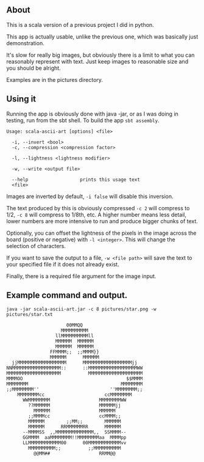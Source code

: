 ## About
This is a scala version of a previous project I did in python.

This app is actually usable, unlike the previous one, which was basically just demonstration.

It's slow for really big images, but obviously there is a limit to what you can reasonably represent with text. Just keep images to reasonable size and you should be alright.


Examples are in the pictures directory.

## Using it

Running the app is obviously done with java -jar, or as I was doing in testing, run from the sbt shell.
To build the app `sbt assembly`.

```
Usage: scala-ascii-art [options] <file>

  -i, --invert <bool>      
  -c, --compression <compression factor>
                           
  -l, --lightness <lightness modifier>
                           
  -w, --write <output file>
                           
  --help                   prints this usage text
  <file>            
```

Images are inverted by default, `-i false` will disable this inversion.

The text produced by this is obviously compressed `-c 2` will compress to 1/2, `-c 8` will compress to 1/8th, etc.
A higher number means less detail, lower numbers are more intensive to run and produce bigger chunks of text.

Optionally, you can offset the lightness of the pixels in the image across the board (positive or negative) with `-l <integer>`. This will change the selection of characters.

If you want to save the output to a file, `-w <file path>` will save the text to your specified file if it does not already exist.

Finally, there is a required file argument for the image input.

## Example command and output.

```
java -jar scala-ascii-art.jar -c 8 pictures/star.png -w pictures/star.txt
                                                  
                      00MMQQ                      
                    MMMMMMMMMM                    
                  llMMMMMMMMMMll                  
                  MMMMMM  MMMMMM                  
                  MMMMMM  MMMMMM                  
                FFMMMM;;  ;;MMMM}}                
                MMMMMM      MMMMMM                
  jjMMMMMMMMMMMMMMMMMM      MMMMMMMMMMMMMMMMMMjj  
NNMMMMMMMMMMMMMMMMMM::      ::MMMMMMMMMMMMMMMMMMWW
MMMMMMMMMMMMMMMMMMMM          MMMMMMMMMMMMMMMMMMMM
MMMMOO                                      $$MMMM
MMMMMMMM                                  MMMMMMMM
;;MMMMMMMM''                          ''MMMMMMMM;;
    MMMMMMMMcc                      ccMMMMMMMM    
      WWMMMMMMMM                  MMMMMMMMWW      
        ??MMMMMM                  MMMMMMjj        
          MMMMMM                  MMMMMM          
        ;;MMMMcc                  ccMMMM;;        
        MMMMMM        ;;MM;;        MMMMMM        
        MMMMMM      RRMMMMMMRR      MMMMMM        
      --MMMMSS  ,,MMMMMMMMMMMMMM,,  SSMMMM--      
      GGMMMM  aaMMMMMMMM!!MMMMMMMMaa  MMMMpp      
      LLMMMMMMMMMMMM00      00MMMMMMMMMMMMvv      
        MMMMMMMMMM;;          ;;MMMMMMMMMM        
          @@MM##                  RRMM@@             
                                           
```